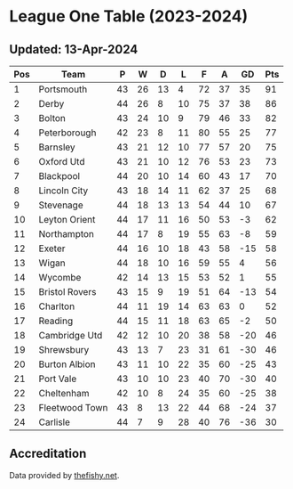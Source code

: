 # League One Table (2023-2024)
## Updated: 13-Apr-2024

| Pos | Team | P | W | D | L | F | A | GD | Pts |
| --- | --- | --- | --- | --- | --- | --- | --- | --- | --- |
| 1 | Portsmouth | 43 | 26 | 13 | 4 | 72 | 37 | 35 | 91 |
| 2 | Derby | 44 | 26 | 8 | 10 | 75 | 37 | 38 | 86 |
| 3 | Bolton | 43 | 24 | 10 | 9 | 79 | 46 | 33 | 82 |
| 4 | Peterborough | 42 | 23 | 8 | 11 | 80 | 55 | 25 | 77 |
| 5 | Barnsley | 43 | 21 | 12 | 10 | 77 | 57 | 20 | 75 |
| 6 | Oxford Utd | 43 | 21 | 10 | 12 | 76 | 53 | 23 | 73 |
| 7 | Blackpool | 44 | 20 | 10 | 14 | 60 | 43 | 17 | 70 |
| 8 | Lincoln City | 43 | 18 | 14 | 11 | 62 | 37 | 25 | 68 |
| 9 | Stevenage | 44 | 18 | 13 | 13 | 54 | 44 | 10 | 67 |
| 10 | Leyton Orient | 44 | 17 | 11 | 16 | 50 | 53 | -3 | 62 |
| 11 | Northampton | 44 | 17 | 8 | 19 | 55 | 63 | -8 | 59 |
| 12 | Exeter | 44 | 16 | 10 | 18 | 43 | 58 | -15 | 58 |
| 13 | Wigan | 44 | 18 | 10 | 16 | 59 | 55 | 4 | 56 |
| 14 | Wycombe | 42 | 14 | 13 | 15 | 53 | 52 | 1 | 55 |
| 15 | Bristol Rovers | 43 | 15 | 9 | 19 | 51 | 64 | -13 | 54 |
| 16 | Charlton | 44 | 11 | 19 | 14 | 63 | 63 | 0 | 52 |
| 17 | Reading | 44 | 15 | 11 | 18 | 63 | 65 | -2 | 50 |
| 18 | Cambridge Utd | 42 | 12 | 10 | 20 | 38 | 58 | -20 | 46 |
| 19 | Shrewsbury | 43 | 13 | 7 | 23 | 31 | 61 | -30 | 46 |
| 20 | Burton Albion | 43 | 11 | 10 | 22 | 35 | 60 | -25 | 43 |
| 21 | Port Vale | 43 | 10 | 10 | 23 | 40 | 70 | -30 | 40 |
| 22 | Cheltenham | 42 | 10 | 8 | 24 | 35 | 60 | -25 | 38 |
| 23 | Fleetwood Town | 43 | 8 | 13 | 22 | 44 | 68 | -24 | 37 |
| 24 | Carlisle | 44 | 7 | 9 | 28 | 40 | 76 | -36 | 30 |

## Accreditation 

Data provided by [thefishy.net](https://www.thefishy.net/).